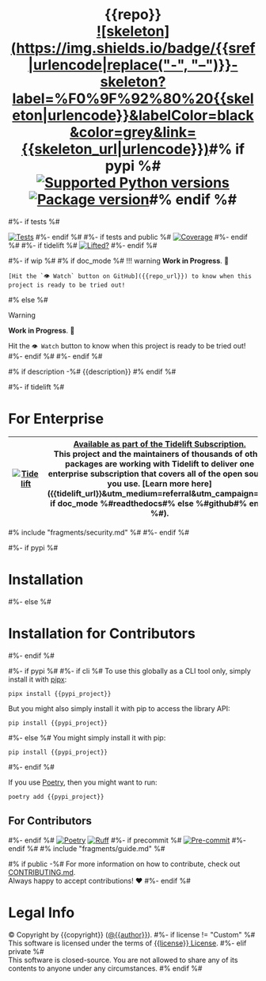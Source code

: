# <div align="center">{{repo}}<br>[![skeleton](https://img.shields.io/badge/{{sref|urlencode|replace("-", "–")}}-skeleton?label=%F0%9F%92%80%20{{skeleton|urlencode}}&labelColor=black&color=grey&link={{skeleton_url|urlencode}})]({{srev}})#% if pypi %# [![Supported Python versions](https://img.shields.io/pypi/pyversions/{{pypi_project}}.svg?logo=python&label=Python)]({{pypi_url}}) [![Package version](https://img.shields.io/pypi/v/{{pypi_project}}?label=PyPI)]({{pypi_url}})#% endif %#</div>

#%- if tests %#

[![Tests]({{repo_url}}/actions/workflows/test.yml/badge.svg)]({{repo_url}}/actions/workflows/test.yml)
#%- endif %#
#%- if tests and public %#
[![Coverage](https://coverage-badge.samuelcolvin.workers.dev/{{github}}/{{repo}}.svg)]({{coverage_url}})
#%- endif %#
#%- if tidelift %#
[![Lifted?](https://tidelift.com/badges/package/pypi/{{pypi_project}})]({{tidelift_url}}&utm_medium=readme)
#%- endif %#

#%- if wip %#
#% if doc_mode %#
!!! warning
    **Work in Progress**. 🚧

    [Hit the `👁 Watch` button on GitHub]({{repo_url}}) to know when this project is ready to be tried out!
#% else %#
> [!Warning]
> **Work in Progress**. 🚧
>
> Hit the `👁 Watch` button to know when this project is ready to be tried out!
#%- endif %#
#%- endif %#

#% if description -%#
{{description}}
#% endif %#

#%- if tidelift %#

# For Enterprise

| [![Tidelift](https://nedbatchelder.com/pix/Tidelift_Logo_small.png)]({{tidelift_url}}utm_medium=referral&utm_campaign=readme) | [Available as part of the Tidelift Subscription.]({{tidelift_url}}&&utm_medium=referral&utm_campaign=readme)<br>This project and the maintainers of thousands of other packages are working with Tidelift to deliver one enterprise subscription that covers all of the open source you use. [Learn more here]({{tidelift_url}}&utm_medium=referral&utm_campaign=#% if doc_mode %#readthedocs#% else %#github#% endif %#). |
| - | - |

#% include "fragments/security.md" %#
#%- endif %#

#%- if pypi %#
# Installation
#%- else %#
# Installation for Contributors
#%- endif %#

#%- if pypi %#
#%- if cli %#
To use this globally as a CLI tool only, simply install it with [pipx](https://github.com/pypa/pipx):

```shell
pipx install {{pypi_project}}
```

But you might also simply install it with pip to access the library API:

```shell
pip install {{pypi_project}}
```

#%- else %#
You might simply install it with pip:

```shell
pip install {{pypi_project}}
```

#%- endif %#

If you use [Poetry](https://python-poetry.org/), then you might want to run:

```shell
poetry add {{pypi_project}}
```

## For Contributors
#%- endif %#
[![Poetry](https://img.shields.io/endpoint?url=https://python-poetry.org/badge/v0.json)](https://python-poetry.org/)
[![Ruff](https://img.shields.io/endpoint?url=https://raw.githubusercontent.com/astral-sh/ruff/main/assets/badge/v2.json)](https://github.com/astral-sh/ruff)
#%- if precommit %#
[![Pre-commit](https://img.shields.io/badge/pre--commit-enabled-brightgreen?logo=pre-commit&logoColor=white)](https://github.com/pre-commit/pre-commit)
#%- endif %#
#% include "fragments/guide.md" %#

#% if public -%#
For more information on how to contribute, check out [CONTRIBUTING.md]({{repo_url}}/blob/HEAD/CONTRIBUTING.md).<br/>
Always happy to accept contributions! ❤️
#%- endif %#

# Legal Info
© Copyright by {{copyright}} ([@{{author}}](https://github.com/{{author}})).
#%- if license != "Custom" %#
<br />This software is licensed under the terms of [{{license}} License]({{repo_url}}/blob/HEAD/LICENSE).
#%- elif private %#
<br />This software is closed-source. You are not allowed to share any of its contents to anyone under any circumstances.
#% endif %#
